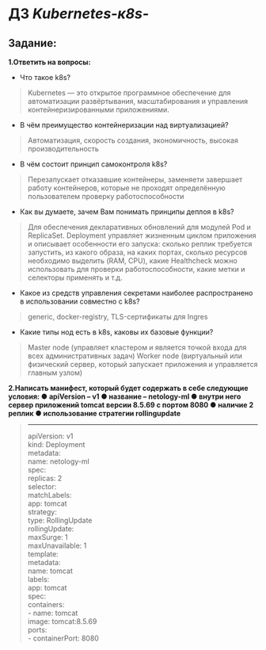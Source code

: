 # ДЗ *Kubernetes-к8s-*

## Задание:

**1.Ответить на вопросы:**

* Что такое k8s?
> Kubernetes — это открытое программное обеспечение для автоматизации развёртывания, масштабирования и управления контейнеризированными приложениями.

* В чём преимущество контейнеризации над виртуализацией?
> Автоматизация, cкорость создания, экономичность, высокая производительность

* В чём состоит принцип самоконтроля k8s?
> Перезапускает отказавшие контейнеры, заменяети завершает работу контейнеров, которые не проходят определённую пользователем проверку работоспособности

* Как вы думаете, зачем Вам понимать принципы деплоя в k8s?
> Для обеспечения декларативных обновлений для модулей Pod и ReplicaSet. Deployment управляет жизненным циклом приложения и описывает особенности его запуска: сколько реплик требуется запустить, из какого образа, на каких портах, сколько ресурсов необходимо выделить (RAM, CPU), какие Healthcheck можно использовать для проверки работоспособности, какие метки и селекторы применять и т.д.

* Какое из средств управления секретами наиболее распространено в использовании совместно с k8s?
> generic, docker-registry, TLS-сертификаты для Ingres

* Какие типы нод есть в k8s, каковы их базовые функции?
> Master node (управляет кластером и является точкой входа для всех административных задач)
> Worker node (виртуальный или физический сервер, который запускает приложения и управляется главным узлом)

**2.Написать манифест, который будет содержать в себе следующие условия: ● apiVersion – v1 ● название – netology-ml ● внутри него сервер приложений tomcat версии 8.5.69 с портом 8080 ● наличие 2 реплик ● использование стратегии rollingupdate**
> ---
> apiVersion: v1  
> kind: Deployment  
> metadata:  
>   name: netology-ml  
> spec:  
>   replicas: 2  
>   selector:  
>     matchLabels:  
>       app: tomcat  
>   strategy:  
>     type: RollingUpdate  
>     rollingUpdate:  
>       maxSurge: 1     
>       maxUnavailable: 1  
>   template:  
>     metadata:  
>       name: tomcat  
>       labels:  
>         app: tomcat  
>     spec:  
>       containers:  
>       - name: tomcat  
>         image: tomcat:8.5.69  
>         ports:  
>         - containerPort: 8080  
>
